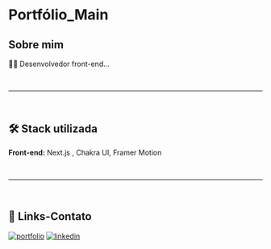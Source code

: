# Portfólio_Main

## Sobre mim
👨‍💻 Desenvolvedor front-end...

<br><hr><br>

## 🛠 Stack utilizada


**Front-end:** Next.js , Chakra UI, Framer Motion

<br><hr><br>

## 🔗 Links-Contato

[![portfolio](https://img.shields.io/badge/portfolio-000?style=for-the-badge&logo=github&logoColor=white)](https://github.com/Jeanll7)
[![linkedin](https://img.shields.io/badge/linkedin-0A66C2?style=for-the-badge&logo=linkedin&logoColor=white)](https://www.linkedin.com/in/jean-leal-31684217b/)






